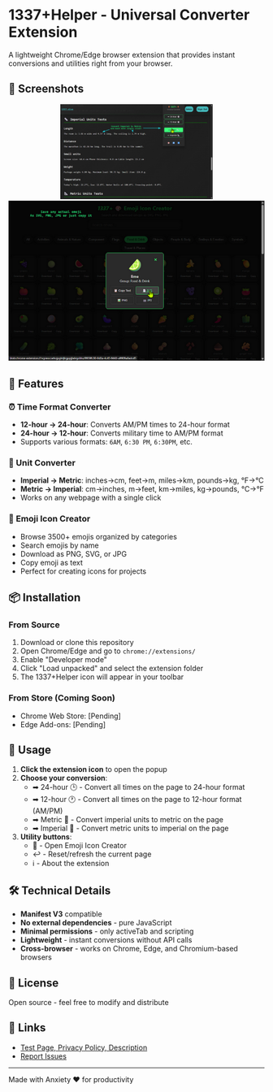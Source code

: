 # 1337+Helper - Universal Converter Extension

A lightweight Chrome/Edge browser extension that provides instant conversions and utilities right from your browser.

## 📸 Screenshots

<div align="center">
  <img src="promo/popup.png" alt="1337+Helper Popup Interface" width="300">
  <img src="promo/emoji.png" alt="Emoji Icon Creator" width="600">
</div>

## 🚀 Features

### ⏰ Time Format Converter
- **12-hour → 24-hour**: Converts AM/PM times to 24-hour format
- **24-hour → 12-hour**: Converts military time to AM/PM format
- Supports various formats: `6AM`, `6:30 PM`, `6:30PM`, etc.

### 📏 Unit Converter
- **Imperial → Metric**: inches→cm, feet→m, miles→km, pounds→kg, °F→°C
- **Metric → Imperial**: cm→inches, m→feet, km→miles, kg→pounds, °C→°F
- Works on any webpage with a single click

### 🎨 Emoji Icon Creator
- Browse 3500+ emojis organized by categories
- Search emojis by name
- Download as PNG, SVG, or JPG
- Copy emoji as text
- Perfect for creating icons for projects

## 📦 Installation

### From Source
1. Download or clone this repository
2. Open Chrome/Edge and go to `chrome://extensions/`
3. Enable "Developer mode"
4. Click "Load unpacked" and select the extension folder
5. The 1337+Helper icon will appear in your toolbar

### From Store (Coming Soon)
- Chrome Web Store: [Pending]
- Edge Add-ons: [Pending]

## 🎯 Usage

1. **Click the extension icon** to open the popup
2. **Choose your conversion**:
   - ➡ 24-hour 🕒 - Convert all times on the page to 24-hour format
   - ➡ 12-hour 🕐 - Convert all times on the page to 12-hour format (AM/PM)
   - ➡ Metric 📏 - Convert imperial units to metric on the page
   - ➡ Imperial 📐 - Convert metric units to imperial on the page
3. **Utility buttons**:
   - 🎨 - Open Emoji Icon Creator
   - ↩️ - Reset/refresh the current page
   - ℹ️ - About the extension

## 🛠️ Technical Details

- **Manifest V3** compatible
- **No external dependencies** - pure JavaScript
- **Minimal permissions** - only activeTab and scripting
- **Lightweight** - instant conversions without API calls
- **Cross-browser** - works on Chrome, Edge, and Chromium-based browsers

## 📝 License

Open source - feel free to modify and distribute

## 🔗 Links

- [Test Page, Privacy Policy, Description](https://1337.plus/record?id=bdb7660a-34c6-4390-9c18-68ef5494ece6)
- [Report Issues](https://github.com/diviatrix/1337-Helper-chrome-extension/issues)

---

Made with Anxiety ❤️ for productivity